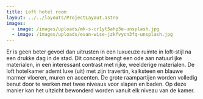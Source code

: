 ```yaml
---
title: Loft hotel room
layout: ../../layouts/ProjectLayout.astro
images:
  - image: /images/uploads/mk-s-cr1yt5ahp3e-unsplash.jpg
  - image: /images/uploads/evan-wise-jzkfvycn3fq-unsplash.jpg
---
```

Er is geen beter gevoel dan uitrusten in een luxueuze ruimte in loft-stijl na een drukke dag in de stad. Dit concept brengt een ode aan natuurlijke materialen, in een interessant contrast met rijke, weelderige materialen. De loft hotelkamer ademt luxe (uit) met zijn travertin, kalksteen en blauwe marmer vloeren, muren en accenten. De grote raampartijen worden volledig benut door te werken met twee niveaus voor slapen en baden. Op deze manier kan het uitzicht bewonderd worden vanuit elk niveau van de kamer.